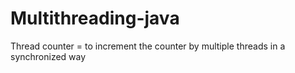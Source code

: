 # Multithreading-java
Thread counter = to increment the counter by multiple threads in a synchronized way